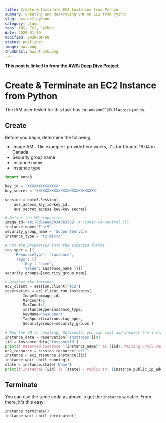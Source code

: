 ```yaml
---
title: Create & Terminate EC2 Instances from Python
summary: Creating and destroying VMs on EC2 from Python
slug: aws-ec2-python
category: cloud
tags: AWS, EC2, Python
date: 2020-01-09
modified: 2020-01-09
status: published
image: aws.png
thumbnail: aws-thumb.png
---
```



**This post is linked to from the [AWS: Deep Dive Project](/aws.html)**


# Create & Terminate an EC2 Instance from Python

The IAM user tested for this task has the `AmazonEC2FullAccess` policy.

## Create

Before you begin, determine the following:

- Image AMI: The example I provide here works, it's for Ubuntu 18.04 in Canada
- Security group name
- Instance name
- Instance type

```python
import boto3

key_id = 'XXXXXXXXXXXXXX'
key_secret = 'XXXXXXXXXXXXXXXXXXXXXXXXXXX'

session = boto3.Session(
    aws_access_key_id=key_id,
    aws_secret_access_key=key_secret)

# Define the VM properties
image_id='ami-0d0eaed20348a3389' # bionic ca-central LTS
instance_name='Test9'
security_group_name = 'SupportService'
instance_type = 't2.micro'

# Put the properties into the expected format
tag_spec = [{
    'ResourceType': 'instance',
    'Tags': [{
        'Key': 'Name',
        'Value': instance_name }]}]
security_groups=[security_group_name]

# Reserve the instance
ec2_client = session.client('ec2')
reservation = ec2_client.run_instances(
        ImageId=image_id,
        MinCount=1,
        MaxCount=1,
        InstanceType=instance_type,
        KeyName='bwsupport',
        TagSpecifications=tag_spec,
        SecurityGroups=security_groups )

# Now the VM is creating. Optionally you can wait and inspect the instace
instance_data = reservation['Instances'][0]
iid = instance_data['InstanceId']
print(f'Reserved instance "{instance_name}" as {iid}. Waiting until running.')
ec2_resource = session.resource('ec2')
instance = ec2_resource.Instance(iid)
instance.wait_until_running()
state = instance.state['Name']
print(f'Instancei {iid} is {state} - Public IP: {instance.public_ip_address}')
```

## Terminate

You can use the same code as above to get the `instance` variable.
From there, it's this easy:
```python
instance.terminate()
instance.wait_until_terminated()
```
